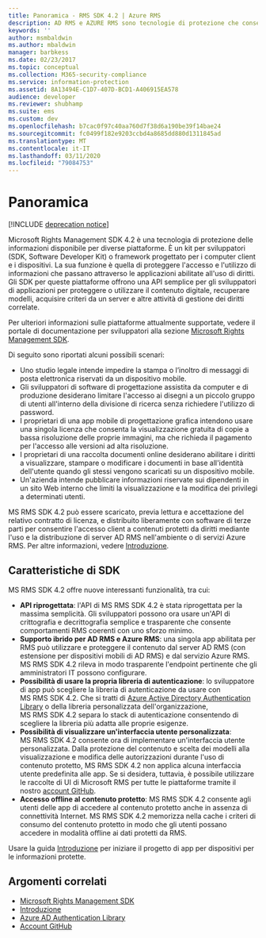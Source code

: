 ```yaml
---
title: Panoramica - RMS SDK 4.2 | Azure RMS
description: AD RMS e AZURE RMS sono tecnologie di protezione che consenteno di proteggere le informazioni digitali da usi non autorizzati.
keywords: ''
author: msmbaldwin
ms.author: mbaldwin
manager: barbkess
ms.date: 02/23/2017
ms.topic: conceptual
ms.collection: M365-security-compliance
ms.service: information-protection
ms.assetid: 8A13494E-C1D7-407D-BCD1-A406915EA578
audience: developer
ms.reviewer: shubhamp
ms.suite: ems
ms.custom: dev
ms.openlocfilehash: b7cac0f97c40aa760d7f38d6a190be39f14bae24
ms.sourcegitcommit: fc0499f182e9203ccbd4a8685dd880d1311845ad
ms.translationtype: MT
ms.contentlocale: it-IT
ms.lasthandoff: 03/11/2020
ms.locfileid: "79084753"
---
```

# <a name="overview"></a>Panoramica

[!INCLUDE [deprecation notice](../includes/deprecation-warning.md)]

Microsoft Rights Management SDK 4.2 è una tecnologia di protezione delle informazioni disponibile per diverse piattaforme.  È un kit per sviluppatori (SDK, Software Developer Kit) o framework progettato per i computer client e i dispositivi. La sua funzione è quella di proteggere l'accesso e l'utilizzo di informazioni che passano attraverso le applicazioni abilitate all'uso di diritti. Gli SDK per queste piattaforme offrono una API semplice per gli sviluppatori di applicazioni per proteggere o utilizzare il contenuto digitale, recuperare modelli, acquisire criteri da un server e altre attività di gestione dei diritti correlate.

Per ulteriori informazioni sulle piattaforme attualmente supportate, vedere il portale di documentazione per sviluppatori alla sezione [Microsoft Rights Management SDK](active-directory-rights-management-services-multi-platform-thin-client-sdk-portal.md).

Di seguito sono riportati alcuni possibili scenari:

-   Uno studio legale intende impedire la stampa o l’inoltro di messaggi di posta elettronica riservati da un dispositivo mobile.
-   Gli sviluppatori di software di progettazione assistita da computer e di produzione desiderano limitare l'accesso ai disegni a un piccolo gruppo di utenti all'interno della divisione di ricerca senza richiedere l'utilizzo di password.
-   I proprietari di una app mobile di progettazione grafica intendono usare una singola licenza che consenta la visualizzazione gratuita di copie a bassa risoluzione delle proprie immagini, ma che richieda il pagamento per l'accesso alle versioni ad alta risoluzione.
-   I proprietari di una raccolta documenti online desiderano abilitare i diritti a visualizzare, stampare o modificare i documenti in base all'identità dell'utente quando gli stessi vengono scaricati su un dispositivo mobile.
-   Un'azienda intende pubblicare informazioni riservate sui dipendenti in un sito Web interno che limiti la visualizzazione e la modifica dei privilegi a determinati utenti.

MS RMS SDK 4.2 può essere scaricato, previa lettura e accettazione del relativo contratto di licenza, e distribuito liberamente con software di terze parti per consentire l'accesso client a contenuti protetti da diritti mediante l'uso e la distribuzione di server AD RMS nell'ambiente o di servizi Azure RMS. Per altre informazioni, vedere [Introduzione](get-started.md).

## <a name="sdk-highlights"></a>Caratteristiche di SDK


MS RMS SDK 4.2 offre nuove interessanti funzionalità, tra cui:

-   **API riprogettata**: l'API di MS RMS SDK 4.2 è stata riprogettata per la massima semplicità. Gli sviluppatori possono ora usare un'API di crittografia e decrittografia semplice e trasparente che consente comportamenti RMS coerenti con uno sforzo minimo.
-   **Supporto ibrido per AD RMS e Azure RMS**: una singola app abilitata per RMS può utilizzare e proteggere il contenuto dal server AD RMS (con estensione per dispositivi mobili di AD RMS) e dal servizio Azure RMS. MS RMS SDK 4.2 rileva in modo trasparente l'endpoint pertinente che gli amministratori IT possono configurare.
-   **Possibilità di usare la propria libreria di autenticazione**: lo sviluppatore di app può scegliere la libreria di autenticazione da usare con MS RMS SDK 4.2. Che si tratti di [Azure Active Directory Authentication Library](https://msdn.microsoft.com/library/jj573266.aspx) o della libreria personalizzata dell'organizzazione, MS RMS SDK 4.2 separa lo stack di autenticazione consentendo di scegliere la libreria più adatta alle proprie esigenze.
-   **Possibilità di visualizzare un'interfaccia utente personalizzata**: MS RMS SDK 4.2 consente ora di implementare un'interfaccia utente personalizzata. Dalla protezione del contenuto e scelta dei modelli alla visualizzazione e modifica delle autorizzazioni durante l'uso di contenuto protetto, MS RMS SDK 4.2 non applica alcuna interfaccia utente predefinita alle app. Se si desidera, tuttavia, è possibile utilizzare le raccolte di UI di Microsoft RMS per tutte le piattaforme tramite il nostro [account GitHub](https://github.com/AzureAD/).
-   **Accesso offline al contenuto protetto**: MS RMS SDK 4.2 consente agli utenti delle app di accedere al contenuto protetto anche in assenza di connettività Internet. MS RMS SDK 4.2 memorizza nella cache i criteri di consumo del contenuto protetto in modo che gli utenti possano accedere in modalità offline ai dati protetti da RMS.

Usare la guida [Introduzione](get-started.md) per iniziare il progetto di app per dispositivi per le informazioni protette.

## <a name="related-topics"></a>Argomenti correlati

* [Microsoft Rights Management SDK](active-directory-rights-management-services-multi-platform-thin-client-sdk-portal.md)
* [Introduzione](get-started.md)
* [Azure AD Authentication Library](https://msdn.microsoft.com/library/jj573266.aspx)
* [Account GitHub](https://github.com/AzureAD/)

